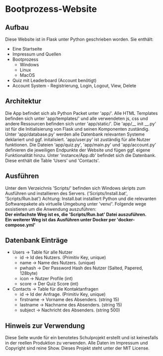 # Bootprozess-Website

## Aufbau
Diese Website ist in Flask unter Python geschrieben worden. Sie enthält:
- Eine Startseite
- Impressum und Quellen
- Bootprozess
    - Windows
    - Linux
    - MacOS
- Quiz mit Leaderboard (Account benötigt)
- Account System - Registrierung, Login, Logout, View, Delete

## Architektur
Die App befindet sich als Python Packet unter 'app/'. Alle HTML Templates befinden sich unter 'app/templates/' und alle verwendeten js, css und andere Ressourcen befinden sich unter 'app/static/'.
Die 'app/__ init __.py' ist für die Initialisierung von Flask und seinen Komponenten zuständig. Unter 'app/database.py' werden alle Datenbank relevanten Systeme deklariert und ggf. initalisiert. 'app/user.py' ist zuständig für alle Nutzer funktionen. Die Dateien 'app/quiz.py', 'app/main.py' und 'app/account.py' definieren die jeweiligen Endpunkte der Website und fügen ggf. eigene Funktionalität hinzu.
Unter 'instance/App.db' befindet sich die Datenbank. Diese enthält die Table 'Users' und 'Contacts'.

## Ausführen
Unter dem Verzeichnis 'Scripts/' befinden sich Windows skripts zum Ausführen und installieren des Servers. ('Scripts/Install.bat', 'Scripts/Run.bat')
Achtung: Install.bat installiert Python und die relevanten Softwarepakete als virtuelle Umgebung unter 'venv/'. Folgende wege exsistieren um die Anwendung auszuführen:
<br>**Der einfachste Weg ist es, die 'Scripts/Run.bat' Datei auszuführen.**
<br>**Ein weiterer Weg ist das Ausführen unter Docker per 'docker-compose.yml'**

## Datenbank Einträge

+ Users → Table für alle Nutzer
  + id → Id des Nutzers. (Primitiv Key, unique)
  + name → Name des Nutzers. (unique)
  + pwhash → Der Password Hash des Nutzer (Salted, Papered, 128byte)
  + icon → Nutzer Profile (int)
  + score → Der Quiz Score (int)
+ Contacts → Table für die Kontaktanfragen
  + id → Id der Anfrage. (Primitiv Key, unique)
  + firstname → Vorname des Absenders. (string 15)
  + lastname → Nachname des Absenders. (string 15)
  + subject → Nachricht des Absenders. (string 500)

## Hinweis zur Verwendung
Diese Seite wurde für ein benotetes Schulprojekt erstellt und ist keinesfalls in der reellen Produktion zu verwenden. 
Alle Daten im Impressum und Copyright sind reine Show. Dieses Projekt steht unter der MIT License.
